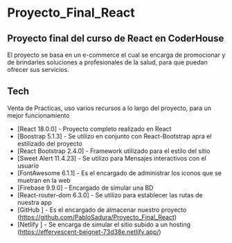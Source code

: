 # Proyecto_Final_React

## Proyecto final del curso de React en CoderHouse

El proyecto se basa en un e-commerce el cual se encarga de promocionar y de brindarles soluciones a profesionales de la salud, para que puedan ofrecer sus servicios.

## Tech

Venta de Practicas, uso varios recursos a lo largo del proyecto, para un mejor funcionamiento 

- [React 18.0.0] - Proyecto completo realizado en React
- [Boostrap 5.1.3] - Se utilizo en conjunto con React-Bootstrap apra el estilizado del proyecto
- [React Bootstrap 2.4.0] - Framework utilizado para el estilo del sitio
- [Sweet Alert 11.4.23] - Se utilizo para Mensajes interactivos con el usuario
- [FontAwesome 6.1.1] - Es el encargado de administrar los iconos que se muetran en la web
- [Firebase 9.9.0] - Encargado de simular una BD
- [React-router-dom 6.3.0] - Se utilizo para establecer las rutas de nuestra app
- [GitHub ] - Es el encargado de almacenar nuestro proyecto (https://github.com/PabloSadura/Proyecto_Final_React)
- [Netlify ] - Se encarga de simular el sitio subido a un hosting (https://effervescent-beignet-73d38e.netlify.app/)
